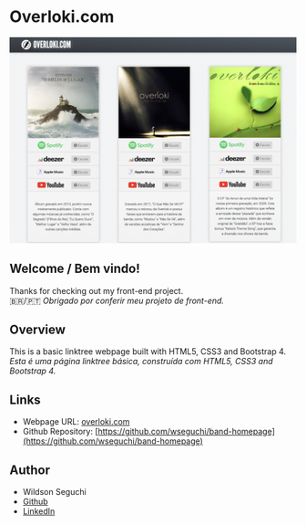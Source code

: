 # Overloki.com

![Design preview for Overloki.com](./images/app-preview.png)

## Welcome / Bem vindo!

Thanks for checking out my front-end project.<br>
🇧🇷/🇵🇹 _Obrigado por conferir meu projeto de front-end._

## Overview

This is a basic linktree webpage built with HTML5, CSS3 and Bootstrap 4.<br>
_Esta é uma página linktree básica, construída com HTML5, CSS3 and Bootstrap 4._

## Links

- Webpage URL: [overloki.com](http://www.overloki.com/)
- Github Repository: [https://github.com/wseguchi/band-homepage](https://github.com/wseguchi/band-homepage)

## Author

- Wildson Seguchi
- [Github](https://github.com/wseguchi)
- [LinkedIn](https://www.linkedin.com/in/wildson-seguchi-a61325180/)
